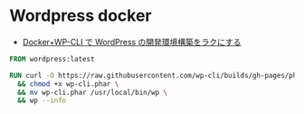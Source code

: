 # Wordpress docker

- [Docker+WP-CLI で WordPress の開発環境構築をラクにする](https://satoshimurata.com/docker-wp-cli-wordpress)

```dockerfile
FROM wordpress:latest

RUN curl -O https://raw.githubusercontent.com/wp-cli/builds/gh-pages/phar/wp-cli.phar \
  && chmod +x wp-cli.phar \
  && mv wp-cli.phar /usr/local/bin/wp \
  && wp --info
```
